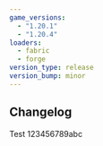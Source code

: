 ```yaml
---
game_versions: 
  - "1.20.1"
  - "1.20.4"
loaders:
  - fabric
  - forge
version_type: release
version_bump: minor
---
```


## Changelog
Test 123456789abc
